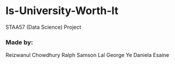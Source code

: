 # Is-University-Worth-It
STAA57 (Data Science) Project

### Made by:
Reizwanul Chowdhury
Ralph Samson Lal
George Ye
Daniela Esaine

